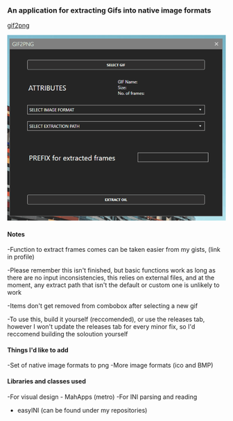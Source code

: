 ### An application for extracting Gifs into native image formats
[gif2png](https://github.com/peaches6/gif2png)

![Alt text](/demo.gif?raw=true "Demo Image")

#### Notes

-Function to extract frames comes can be taken easier from my gists, (link in profile)

-Please remember this isn't finished, but basic functions work as long as there are no input inconsistencies, this relies on external 
files, and at the moment, any extract path that isn't the default or custom one is unlikely to work

-Items don't get removed from combobox after selecting a new gif 

-To use this, build it yourself (reccomended), or use the releases tab, however I won't update the releases tab for every minor fix, so I'd reccomend building the soloution yourself 


#### Things I'd like to add
-Set of native image formats to png
-More image formats (ico and BMP)

    
#### Libraries and classes used
-For visual design - MahApps (metro)
-For INI parsing and reading 
- easyINI (can be found under my repositories)
